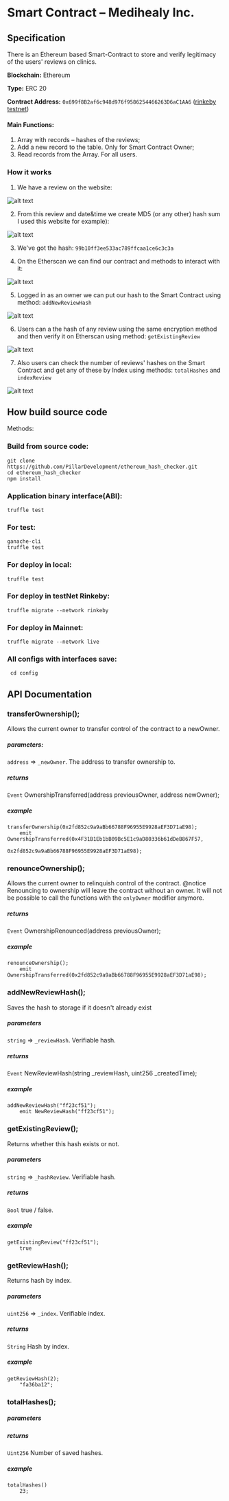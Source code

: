# Smart Contract – Medihealy Inc.
## Specification
There is an Ethereum based Smart-Contract to store and verify legitimacy of the users' reviews on clinics.

<b>Blockchain:</b> Ethereum

<b>Type:</b> ERC 20

<b>Contract Address:</b> `0x699f8B2af6c948d976f9586254466263D6aC1AA6` ([rinkeby testnet](https://rinkeby.etherscan.io/address/0x699f8b2af6c948d976f9586254466263d6ac1aa6#code))
#### Main Functions:
1. Array with records – hashes of the reviews;
2. Add a new record to the table. Only for Smart Contract Owner;
3. Read records from the Array. For all users.

### How it works
1. We have a review on the website:

![alt text](https://github.com/PillarDevelopment/ethereum_hash_checker/blob/master/img/1.png)

2. From this review and date&time we create MD5 (or any other) hash sum I
used this website for example):

![alt text](https://github.com/PillarDevelopment/ethereum_hash_checker/blob/master/img/2.png)

3. We've got the hash: `99b10ff3ee533ac789ffcaa1ce6c3c3a`

4. On the Etherscan we can find our contract and methods to interact with it:

![alt text](https://github.com/PillarDevelopment/ethereum_hash_checker/blob/master/img/3.png)

5. Logged in as an owner we can put our hash to the Smart Contract using method:
`addNewReviewHash`

![alt text](https://github.com/PillarDevelopment/ethereum_hash_checker/blob/master/img/4.png)

6. Users can a the hash of any review using the same encryption method and
then verify it on Etherscan using method:
`getExistingReview`

![alt text](https://github.com/PillarDevelopment/ethereum_hash_checker/blob/master/img/5.png)

7. Also users can check the number of reviews' hashes on the Smart Contract
and get any of these by Index using methods:
`totalHashes`
and
`indexReview`

![alt text](https://github.com/PillarDevelopment/ethereum_hash_checker/blob/master/img/6.png)

## How build source code
Methods:
### Build from source code:
```
git clone https://github.com/PillarDevelopment/ethereum_hash_checker.git
cd ethereum_hash_checker
npm install
```

### Application binary interface(ABI):
```
truffle test
```
### For test:
```
ganache-cli
truffle test
```

### For deploy in local:
```
truffle test
```

### For deploy in testNet Rinkeby:
```
truffle migrate --network rinkeby
```

### For deploy in Mainnet:
```
truffle migrate --network live
```

### All configs with interfaces save:
```
 cd config
```

## API Documentation

### transferOwnership();
Allows the current owner to transfer control of the contract to a newOwner.
##### parameters:
`address` => `_newOwner`. The address to transfer ownership to.
##### returns
`Event` OwnershipTransferred(address previousOwner, address newOwner);
##### example
```
transferOwnership(0x2fd852c9a9aBb66788F96955E9928aEF3D71aE98);
    emit OwnershipTransferred(0x4F31B1Eb1bB09Bc5E1c9aD80336b61dDeB867F57, 
                              0x2fd852c9a9aBb66788F96955E9928aEF3D71aE98);
```

### renounceOwnership();
Allows the current owner to relinquish control of the contract.
@notice Renouncing to ownership will leave the contract without an owner.
It will not be possible to call the functions with the `onlyOwner` modifier anymore.
##### returns
`Event` OwnershipRenounced(address previousOwner);
##### example
```
renounceOwnership();
    emit OwnershipTransferred(0x2fd852c9a9aBb66788F96955E9928aEF3D71aE98);
```

### addNewReviewHash();
Saves the hash to storage if it doesn't already exist
##### parameters
`string` => `_reviewHash`. Verifiable hash.
##### returns
`Event` NewReviewHash(string _reviewHash, uint256 _createdTime);

##### example
```
addNewReviewHash("ff23cf51");
    emit NewReviewHash("ff23cf51");
```

### getExistingReview();
Returns whether this hash exists or not.
##### parameters
`string` => `_hashReview`. Verifiable hash.
##### returns
`Bool` true / false.
##### example
```
getExistingReview("ff23cf51");
    true
```

### getReviewHash();
Returns hash by index.
##### parameters
`uint256` => `_index`. Verifiable index.
##### returns
`String` Hash by index.
##### example
```
getReviewHash(2);
    "fa36ba12";
```

### totalHashes();
##### parameters
##### returns
`Uint256` Number of saved hashes.
##### example
```
totalHashes()
    23;
```
